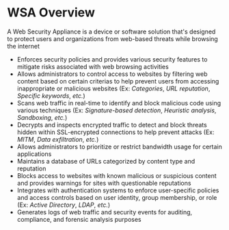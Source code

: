 # WSA Overview

A Web Security Appliance is a device or software solution that's designed to protect users and organizations from web-based threats while browsing the internet

* Enforces security policies and provides various security features to mitigate risks associated with web browsing activities
* Allows administrators to control access to websites by filtering web content based on certain criterias to help prevent users from accessing inappropriate or malicious websites (Ex: *Categories*, *URL reputation*, *Specific keywords*, *etc.*)
* Scans web traffic in real-time to identify and block malicious code using various techniques (Ex: *Signature-based detection*, *Heuristic analysis*, *Sandboxing*, *etc.*)
* Decrypts and inspects encrypted traffic to detect and block threats hidden within SSL-encrypted connections to help prevent attacks (Ex: *MITM*, *Data exfiltration*, *etc.*)
* Allows administrators to prioritize or restrict bandwidth usage for certain applications
* Maintains a database of URLs categorized by content type and reputation
* Blocks access to websites with known malicious or suspicious content and provides warnings for sites with questionable reputations
* Integrates with authentication systems to enforce user-specific policies and access controls based on user identity, group membership, or role (Ex: *Active Directory*, *LDAP*, *etc.*)
* Generates logs of web traffic and security events for auditing, compliance, and forensic analysis purposes
